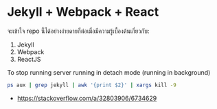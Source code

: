# Jekyll + Webpack + React

จะเข้าใจ repo นี้ได้อย่างง่ายดายก็ต่อเมื่อมีความรู้เบื้องต้นเกี่ยวกับ:
1. Jekyll
2. Webpack
3. ReactJS

To stop running server running in detach mode (running in background)
```bash
ps aux | grep jekyll | awk '{print $2}' | xargs kill -9
```
- https://stackoverflow.com/a/32803906/6734629